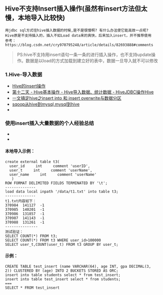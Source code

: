 ## Hive不支持Insert插入操作(虽然有insert方法但太慢，本地导入比较快)
```
用jdbc sql方式往hive插入数据的时候,是不是很慢啊? 有什么办法使它能高效一点呢?
Hive原是不支持插入的，插入不如Load data来的爽快，后来加入insert，并不推荐使用
参考：
https://blog.csdn.net/cry970795248/article/details/82693888#comments
```
> PS:hive不支持用insert语句一条一条的进行插入操作，也不支持update操作。数据是以load的方式加载到建立好的表中，数据一旦导入就不可以修改
### 1.Hive-导入数据
- [Hive的insert操作](https://blog.csdn.net/yeruby/article/details/23039009)
- [第十二天 - Hive基本操作 - Hive导入数据、统计数据 - HiveJDBC操作Hive](https://blog.csdn.net/cry970795248/article/details/82668597)
- [一文搞定hive之insert into 和 insert overwrite与数据分区](https://blog.csdn.net/su83362368/article/details/78502542)
- [sqoop从hive到mysql,mysql到hive](https://wenku.baidu.com/view/0dfa662cf8c75fbfc67db2ad.html)
- []()

### 使用insert插入大量数据的个人经验总结
- []()
- []()

#### 本地导入示例：
```
create external table t3(
  user_id     int     comment 'userID',
  user_t     int     comment 'userName',
  user_name     int     comment 'userName'
   )
ROW FORMAT DELIMITED FIELDS TERMINATED BY '\t';
--------------
load data local inpath '/data/t1.txt' into table t3;
--------------
t1.txt内容如下：
370984	141127	-1
370985	140201	-1
370986	131857	-1
370987	141143	-1
370988	131261	-1
---------------
测试验证：
SELECT COUNT(*) FROM t3;
SELECT COUNT(*) FROM t3 WHERE user_id>100000
SELECT user_t,COUNT(user_t) FROM t3 GROUP BY user_t;
```
#### 示例：
```
CREATE TABLE test_insert (name VARCHAR(64), age INT, gpa DECIMAL(3, 2)) CLUSTERED BY (age) INTO 2 BUCKETS STORED AS ORC;
insert into table students select * from test_insert;
insert into table test_insert select * from students;
===
SELECT * FROM test_insert
```